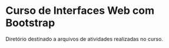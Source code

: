 # Curso de Interfaces Web com Bootstrap
Diretório destinado a arquivos de atividades realizadas no curso.
